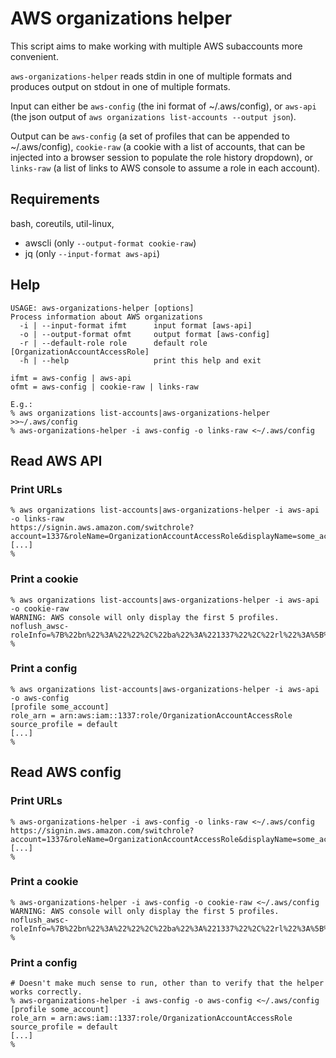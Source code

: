 # AWS organizations helper

This script aims to make working with multiple AWS subaccounts more convenient.

`aws-organizations-helper` reads stdin in one of multiple formats and produces
output on stdout in one of multiple formats.

Input can either be `aws-config` (the ini format of ~/.aws/config), or `aws-api`
(the json output of `aws organizations list-accounts --output json`).

Output can be `aws-config` (a set of profiles that can be appended to
~/.aws/config), `cookie-raw` (a cookie with a list of accounts, that can be
injected into a browser session to populate the role history dropdown), or
`links-raw` (a list of links to AWS console to assume a role in each account).

## Requirements

bash, coreutils, util-linux,
* awscli (only `--output-format cookie-raw`)
* jq (only `--input-format aws-api`)

## Help
```
USAGE: aws-organizations-helper [options]
Process information about AWS organizations
  -i | --input-format ifmt      input format [aws-api]
  -o | --output-format ofmt     output format [aws-config]
  -r | --default-role role      default role [OrganizationAccountAccessRole]
  -h | --help                   print this help and exit

ifmt = aws-config | aws-api
ofmt = aws-config | cookie-raw | links-raw

E.g.:
% aws organizations list-accounts|aws-organizations-helper >>~/.aws/config
% aws-organizations-helper -i aws-config -o links-raw <~/.aws/config
```

## Read AWS API

### Print URLs

```
% aws organizations list-accounts|aws-organizations-helper -i aws-api -o links-raw
https://signin.aws.amazon.com/switchrole?account=1337&roleName=OrganizationAccountAccessRole&displayName=some_account&color=F2B0A9
[...]
%
```

### Print a cookie

```
% aws organizations list-accounts|aws-organizations-helper -i aws-api -o cookie-raw
WARNING: AWS console will only display the first 5 profiles.
noflush_awsc-roleInfo=%7B%22bn%22%3A%22%22%2C%22ba%22%3A%221337%22%2C%22rl%22%3A%5B%7B%22a%22%3A%221338%22%2C%22r%22%3A%22OrganizationAccountAccessRole%22%2C%22d%22%3A%22some_account%22%2C%22c%22%3A%229A8A40%22%7D%5D%7D%0A
%
```

### Print a config

```
% aws organizations list-accounts|aws-organizations-helper -i aws-api -o aws-config
[profile some_account]                                                                                                                                                                                                                      
role_arn = arn:aws:iam::1337:role/OrganizationAccountAccessRole                                                                                                                                                                        
source_profile = default
[...]
%
```

## Read AWS config

### Print URLs

```
% aws-organizations-helper -i aws-config -o links-raw <~/.aws/config
https://signin.aws.amazon.com/switchrole?account=1337&roleName=OrganizationAccountAccessRole&displayName=some_account&color=F2B0A9
[...]
%
```

### Print a cookie

```
% aws-organizations-helper -i aws-config -o cookie-raw <~/.aws/config
WARNING: AWS console will only display the first 5 profiles.
noflush_awsc-roleInfo=%7B%22bn%22%3A%22%22%2C%22ba%22%3A%221337%22%2C%22rl%22%3A%5B%7B%22a%22%3A%221338%22%2C%22r%22%3A%22OrganizationAccountAccessRole%22%2C%22d%22%3A%22some_account%22%2C%22c%22%3A%229A8A40%22%7D%5D%7D%0A
%
```

### Print a config

```
# Doesn't make much sense to run, other than to verify that the helper works correctly.
% aws-organizations-helper -i aws-config -o aws-config <~/.aws/config
[profile some_account]                                                                                                                                                                                                                      
role_arn = arn:aws:iam::1337:role/OrganizationAccountAccessRole                                                                                                                                                                        
source_profile = default
[...]
%
```
